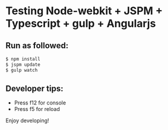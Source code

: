 # Testing Node-webkit + JSPM + Typescript + gulp + Angularjs

## Run as followed:

```sh
$ npm install
$ jspm update
$ gulp watch
```

## Developer tips:

* Press f12 for console
* Press f5 for reload

Enjoy developing!
